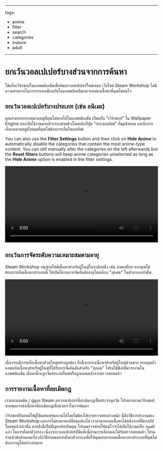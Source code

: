 - - -
  tags:
  - anime
  - filter
  - search
  - categories
  - mature
  - adult
- - -

# ยกเว้นวอลเปเปอร์บางส่วนจากการค้นหา

ใช้แท็บเวิร์กชอปในแอพพลิเคชันเพื่อค้นหาวอลเปเปอร์ใหม่เสมอ เว็บไซต์ Steam Workshop ไม่มีความสามารถในการกรองเหมือนกับในแอพพลิเคชันและจะแสดงเนื้อหาที่คุณไม่สนใจ

## ยกเว้นวอลเปเปอร์บางประเภท (เช่น อนิเมะ)

คุณสามารถกรองหมวดหมู่ที่คุณไม่ชอบได้ในแอพพลิเคชัน เปิดแท็บ "เวิร์กชอป" ใน Wallpaper Engine และเปิดใช้งานแถบตัวกรองด้านข้างโดยคลิกที่ปุ่ม "กรองผลลัพธ์" ที่มุมซ้ายบน ยกเลิกการเลือกหมวดหมู่ทั้งหมดที่คุณไม่ต้องการเห็นในผลลัพธ์

You can also use the **Filter Settings** button and then click on **Hide Anime** to automatically disable the categories that contain the most anime-type content. You can still manually alter the categories on the left afterwards but the **Reset filters** buttons will keep anime categories unselected as long as the **Hide Anime** option is enabled in the filter settings.

<video width="100%" autoplay loop>
  <source src="/videos/filtercontent.mp4" type="video/mp4">
  Your browser does not support the video tag.
</video>

## ยกเว้นการจัดระดับความเหมาะสมตามอายุ

Steam Workshop อนุญาตให้มีเนื้อหาสำหรับผู้ใหญ่ในระดับหนึ่ง เช่น ภาพเปลือย หากคุณไม่ต้องการเห็นเนื้อหาประเภทนี้ ให้เปิดใช้งานการจัดอันดับอายุโดยเลือก "ทุกคน" ในตัวกรองเท่านั้น:

<video width="100%" autoplay loop>
  <source src="/videos/filterage.mp4" type="video/mp4">
  Your browser does not support the video tag.
</video>

เนื่องจากมีการแท็กเนื้อหาส่วนใหญ่อย่างถูกต้อง สิ่งนี้จะกรองเนื้อหาสำหรับผู้ใหญ่ส่วนมาก หากคุณยังคงพบกับเนื้อหาสำหรับผู้ใหญ่ที่ได้รับการจัดอันดับสำหรับ "ทุกคน" โปรดใช้ฟังก์ชันรายงานในแอพพลิเคชัน เนื้อหานี้จะถูกจัดประเภทใหม่หรือถูกแบนหลังจากตรวจสอบแล้ว

## การรายงานเนื้อหาที่ละเมิดกฎ

เราและแอดมิน / ผู้ดูแล Steam ลบวอลเปเปอร์ที่ละเมิดกฎเป็นประจำทุกวัน โปรดรายงานเวิร์กชอปหากพบการส่งเนื้อหาที่ละเมิดกฎเพื่อช่วยเราในการค้นหา

เวิร์กชอปยินยอมให้ผู้ใช้เผยแพร่ผลงานได้โดยไม่ต้องให้เราตรวจสอบล่วงหน้า นี่คือวิธีการทำงานของ Steam Workshop และเราไม่สามารถเปลี่ยนแปลงได้ เราสามารถลบเนื้อหาได้หลังจากที่มีการอัปโหลดแล้วเท่านั้น หากสิ่งนี้เป็นปัญหาสำหรับคุณ โปรดตรวจสอบให้แน่ใจว่าได้เปิดใช้งานแท็ก *อนุมัติแล้ว* ในการตั้งค่าตัวกรอง เนื่องจากวอลเปเปอร์ที่มีแท็กนี้ผ่านการเลือกและได้รับตรวจสอบแล้ว โปรดอ่านหัวข้อด้านบนเกี่ยวกับวิธีกำหนดการตั้งค่าตัวกรองเพื่อให้คุณสามารถลบเนื้อหาบางประเภทที่คุณไม่ต้องการดูได้อย่างง่ายดาย